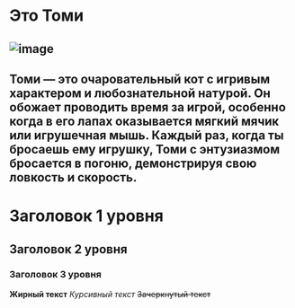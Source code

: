 # Это Томи

## ![image](/git-image/Cat.png)

##  Томи — это очаровательный кот с игривым характером и любознательной натурой. Он обожает проводить время за игрой, особенно когда в его лапах оказывается мягкий мячик или игрушечная мышь. Каждый раз, когда ты бросаешь ему игрушку, Томи с энтузиазмом бросается в погоню, демонстрируя свою ловкость и скорость.

# Заголовок 1 уровня
## Заголовок 2 уровня
### Заголовок 3 уровня




**Жирный текст**
*Курсивный текст*
~~Зачеркнутый текст~~
